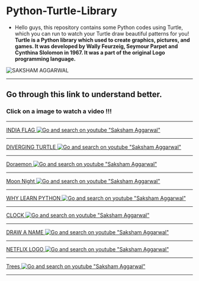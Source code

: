 # Python-Turtle-Library
* Hello guys, this repository contains some Python codes using Turtle, which you can run to watch your Turtle draw beautiful patterns for you! <br>
**Turtle is a Python library which used to create graphics, pictures, and games. It was developed by Wally Feurzeig, Seymour Parpet and Cynthina Slolomon in 1967. It was a part of the original Logo programming language.**

![SAKSHAM AGGARWAL](https://lh3.googleusercontent.com/a-/AOh14GhMBzpI4OmFkx0jIkKNeGudjxA9ifbtLyE-uqie1Ms=s200-k-no-rp-mo)

***

## Go through this link to understand better.
### Click on a image to watch a video !!!<br>

***
[INDIA FLAG ![Go and search on youtube "Saksham Aggarwal"](https://i.ytimg.com/vi/7i-OxuR35gc/hqdefault.jpg?sqp=-oaymwEcCPYBEIoBSFXyq4qpAw4IARUAAIhCGAFwAcABBg==&rs=AOn4CLC3nTnUQcqe6w-SY5SrSNht3RG68g)](https://youtu.be/7i-OxuR35gc)

***
[DIVERGING TURTLE ![Go and search on youtube "Saksham Aggarwal"](https://i.ytimg.com/vi/-K4YIj-kCBY/hqdefault.jpg?sqp=-oaymwEcCPYBEIoBSFXyq4qpAw4IARUAAIhCGAFwAcABBg==&rs=AOn4CLAqAsu0rrMr4Kf_-MyukXPC-6dE1Q)](https://youtu.be/-K4YIj-kCBY)

***
[Doraemon ![Go and search on youtube "Saksham Aggarwal"](https://i.ytimg.com/vi/nXEQY1nz4tE/hqdefault.jpg?sqp=-oaymwEcCPYBEIoBSFXyq4qpAw4IARUAAIhCGAFwAcABBg==&rs=AOn4CLCwHuFWGyVJXunk4jAX1VdQz281CA)](https://youtu.be/nXEQY1nz4tE)

***
[Moon Night ![Go and search on youtube "Saksham Aggarwal"](https://i.ytimg.com/vi/5N_Qd4E-vO8/hqdefault.jpg?sqp=-oaymwEcCPYBEIoBSFXyq4qpAw4IARUAAIhCGAFwAcABBg==&rs=AOn4CLAKZLDUcQ8YM2sHiKFISwJHv4sZfA)](https://youtu.be/5N_Qd4E-vO8)

***
[WHY LEARN PYTHON ![Go and search on youtube "Saksham Aggarwal"](https://i.ytimg.com/an_webp/w1s-ZKkbeFQ/mqdefault_6s.webp?du=3000&sqp=CIy884QG&rs=AOn4CLDorhnxxBgltcXUqcFNWcH-dEMG3Q)](https://www.youtube.com/watch?v=w1s-ZKkbeFQ&t=9s)

***
[CLOCK ![Go and search on youtube "Saksham Aggarwal"](https://i.ytimg.com/vi/IQjsxHwVerE/hqdefault.jpg?sqp=-oaymwEcCPYBEIoBSFXyq4qpAw4IARUAAIhCGAFwAcABBg==&rs=AOn4CLBq6KRJnf_iPdJXIICQNlKmbLIzAw)](https://www.youtube.com/watch?v=IQjsxHwVerE)

***
[DRAW A NAME ![Go and search on youtube "Saksham Aggarwal"](https://i.ytimg.com/vi/YLWobeEFaVc/hqdefault.jpg?sqp=-oaymwEcCPYBEIoBSFXyq4qpAw4IARUAAIhCGAFwAcABBg==&rs=AOn4CLAxJczUVO0xE2nVhKXVDpb88pZB3Q)](https://www.youtube.com/watch?v=YLWobeEFaVc)

***
[NETFLIX LOGO ![Go and search on youtube "Saksham Aggarwal"](https://i.ytimg.com/vi/8njUIyugK3E/hqdefault.jpg?sqp=-oaymwEcCPYBEIoBSFXyq4qpAw4IARUAAIhCGAFwAcABBg==&rs=AOn4CLA565jMpjpo4xn4Pl3Zr04T7ziRtQ)](https://www.youtube.com/watch?v=8njUIyugK3E)

***
[Trees ![Go and search on youtube "Saksham Aggarwal"](https://i.ytimg.com/vi/kkc8eAqn414/hqdefault.jpg?sqp=-oaymwEcCPYBEIoBSFXyq4qpAw4IARUAAIhCGAFwAcABBg==&rs=AOn4CLDnTWH0m9g-APbhP6XTC82rY7iz9w)](https://youtu.be/kkc8eAqn414)


***
